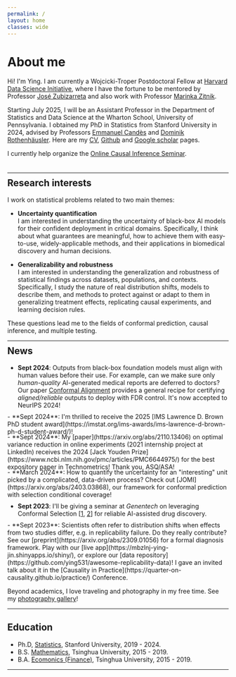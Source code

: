 ```yaml
---
permalink: /
layout: home 
classes: wide
---
```


<!-- <figure style="width: 200px; margin: 40px" class="align-left">
  <img src="assets/images/bio.jpeg" alt="">
</figure>  -->

# About me

 <!-- <p style="margin-top: 0px; margin-bottom: 50px;"></p>  -->
Hi! I'm Ying. I am currently a Wojcicki-Troper Postdoctoral Fellow at [Harvard Data Science Initiative](https://datascience.harvard.edu/), where I have the fortune to be mentored by Professor [José Zubizarreta](http://jrzubizarreta.com/) and also work with Professor [Marinka Zitnik](https://zitniklab.hms.harvard.edu/).
 <!-- where I have the fortune to be mentored by Professor [José Zubizarreta](http://jrzubizarreta.com/) and Professor [Marinka Zitnik](https://zitniklab.hms.harvard.edu/). -->

Starting July 2025, I will be an Assistant Professor in the Department of Statistics and Data Science at the Wharton School, University of Pennsylvania. 
I obtained my PhD in Statistics from Stanford University in 2024, advised by Professors [Emmanuel Candès](https://candes.su.domains/) and [Dominik Rothenhäusler](https://sites.google.com/view/rothenhaeusler/home?authuser=0). Here are my [CV](/assets/files/cv_yj.pdf), [Github](https://github.com/ying531) and [Google scholar](https://scholar.google.com/citations?user=lT5KFUkAAAAJ&hl=en) pages. 


I currently help organize the [Online Causal Inference Seminar](https://sites.google.com/view/ocis/). 


 <p style="margin-top: 0px; margin-bottom: 35px;"></p> 
 
--- 

 <p style="margin-top: -20px;"></p> 

## Research interests


 

I work on statistical problems related to two main themes:

- **Uncertainty quantification**    
I am interested in understanding the uncertainty of black-box AI models for their confident deployment in critical domains. Specifically, I think about what guarantees are meaningful, how to achieve them with easy-to-use, widely-applicable methods, and their applications in biomedical discovery and human decisions.   
 
- **Generalizability and robustness**   
I am interested in understanding the generalization and robustness of statistical findings across datasets, populations, and contexts. Specifically, 
I study the nature of real distribution shifts, models to describe them, and methods to protect against or adapt to them in generalizing treatment effects, replicating causal experiments, and learning decision rules. 

These questions lead me to the fields of conformal prediction, causal inference, and multiple testing.

<!-- I work on statistical methods and applications related to two main themes: (i) confident deployment of black-box prediction models in critical domains, and (ii) generalization of statistical findings to new contexts. Specifically, -->
 
<!-- - **Uncertainty quantification**: quantifying confidence and limiting mistakes in black-box prediction models; applications in biomedical discovery and AI-powered decisions.

- **Generalizability and replicability**: understanding and addressing realistic distribution shifts in generalizing treatment effects, replicating experiments, and learning new decision rules.
 -->


<!-- <p style="margin-top: 0px; margin-bottom: 50px;"></p> -->
<!--  </br> </br>
 &nbsp;   -->

---

<p style="margin-top: -20px;"></p> 

## News

- **Sept 2024**: Outputs from black-box foundation models must align with human values before their use. For example, can we make sure only *human-quality* AI-generated medical reports are deferred to doctors? Our paper [Conformal Alignment](https://arxiv.org/abs/2405.10301) provides a general recipe for certifying *aligned/reliable* outputs to deploy with FDR control. It's now accepted to NeurIPS 2024!
<p style="margin-top: 0px; margin-bottom: -5px;"></p> 
- **Sept 2024**: I'm thrilled to receive the 2025 [IMS Lawrence D. Brown PhD student award](https://imstat.org/ims-awards/ims-lawrence-d-brown-ph-d-student-award/)!
<p style="margin-top: 0px; margin-bottom: -5px;"></p> 
- **Sept 2024**: My [paper](https://arxiv.org/abs/2110.13406) on optimal variance reduction in online experiments (2021 internship project at LinkedIn) receives the 2024 [Jack Youden Prize](https://www.ncbi.nlm.nih.gov/pmc/articles/PMC6644975/) for the best expository paper in Technometrics! Thank you, ASQ/ASA! 
<p style="margin-top: 0px; margin-bottom: -5px;"></p> 
- **March 2024**: How to quantify the uncertainty for an "interesting" unit picked by a complicated, data-driven process? Check out [JOMI](https://arxiv.org/abs/2403.03868), our framework for conformal prediction with selection conditional coverage!
<p style="margin-top: 0px; margin-bottom: -5px;"></p> 

- **Sept 2023**:  I'll be giving a seminar at *Genentech* on leveraging Conformal Selection [[1](https://arxiv.org/abs/2210.01408), [2](https://arxiv.org/abs/2307.09291)] for reliable AI-assisted drug discovery. 
<p style="margin-top: 0px; margin-bottom: -5px;"></p> 
- **Sept 2023**:  Scientists often refer to distribution shifts when effects from two studies differ, e.g. in replicability failure. Do they really contribute? See our [preprint](https://arxiv.org/abs/2309.01056) for a formal diagnosis framework. Play with our [live app](https://mbzlnj-ying-jin.shinyapps.io/shiny/), or explore our [data repository](https://github.com/ying531/awesome-replicability-data)! I gave an invited talk about it in the [Causality in Practice](https://quarter-on-causality.github.io/practice/) Conference.
 


Beyond academics, I love traveling and photography in my free time. See my [photography gallery](https://www.flickr.com/people/191232754@N08/)! 


---

## Education

- Ph.D, [Statistics](https://statistics.stanford.edu/), Stanford University, 2019 - 2024.
- B.S. [Mathematics](https://www.math.tsinghua.edu.cn/#), Tsinghua University, 2015 - 2019.
- B.A. [Ecomonics (Finance)](https://www.sem.tsinghua.edu.cn/en/), Tsinghua University, 2015 - 2019.

 

    


---- 

